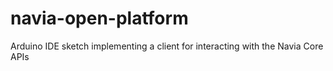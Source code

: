 # navia-open-platform
Arduino IDE sketch implementing a client for interacting with the Navia Core APIs
